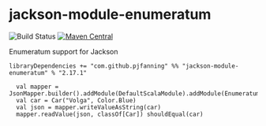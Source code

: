# jackson-module-enumeratum

![Build Status](https://github.com/pjfanning/jackson-module-enumeratum/actions/workflows/ci.yml/badge.svg)
[![Maven Central](https://maven-badges.herokuapp.com/maven-central/com.github.pjfanning/jackson-module-enumeratum_2.13/badge.svg)](https://maven-badges.herokuapp.com/maven-central/com.github.pjfanning/jackson-module-enumeratum_2.13)

Enumeratum support for Jackson

```
libraryDependencies += "com.github.pjfanning" %% "jackson-module-enumeratum" % "2.17.1"
```

```
  val mapper = JsonMapper.builder().addModule(DefaultScalaModule).addModule(EnumeratumModule).build()
  val car = Car("Volga", Color.Blue)
  val json = mapper.writeValueAsString(car)
  mapper.readValue(json, classOf[Car]) shouldEqual(car)
```      
